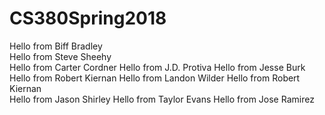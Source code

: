 ﻿# CS380Spring2018

Hello from Biff Bradley  
Hello from Steve Sheehy  
Hello from Carter Cordner
Hello from J.D. Protiva
Hello from Jesse Burk
Hello from Robert Kiernan
Hello from Landon Wilder
Hello from Robert Kiernan	
Hello from Jason Shirley
Hello from Taylor Evans
Hello from Jose	Ramirez  
